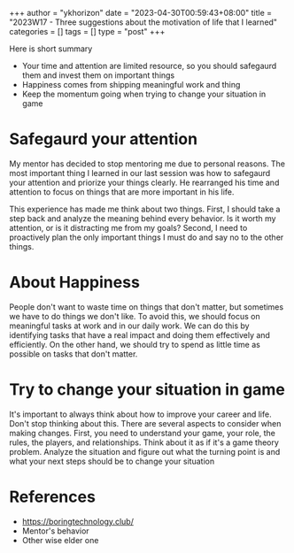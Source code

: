 +++
author = "ykhorizon"
date = "2023-04-30T00:59:43+08:00"
title = "2023W17 - Three suggestions about the motivation of life that I learned"
categories = []
tags = []
type = "post"
+++

Here is short summary

- Your time and attention are limited resource, so you should safegaurd them and invest them on important things
- Happiness comes from shipping meaningful work and thing
- Keep the momentum going when trying to change your situation in game


# Safegaurd your attention

My mentor has decided to stop mentoring me due to personal reasons. The most important thing I learned in our last session was how to safegaurd your attention and priorize your things clearly. He rearranged his time and attention to focus on things that are more important in his life. 

This experience has made me think about two things. First, I should take a step back and analyze the meaning behind every behavior. Is it worth my attention, or is it distracting me from my goals? Second, I need to proactively plan the only important things I must do and say no to the other things.

# About Happiness

People don't want to waste time on things that don't matter, but sometimes we have to do things we don't like. To avoid this, we should focus on meaningful tasks at work and in our daily work. We can do this by identifying tasks that have a real impact and doing them effectively and efficiently. On the other hand, we should try to spend as little time as possible on tasks that don't matter.


# Try to change your situation in game

It's important to always think about how to improve your career and life. Don't stop thinking about this. There are several aspects to consider when making changes. First, you need to understand your game, your role, the rules, the players, and relationships. Think about it as if it's a game theory problem. Analyze the situation and figure out what the turning point is and what your next steps should be to change your situation


# References
- https://boringtechnology.club/
- Mentor's behavior
- Other wise elder one